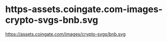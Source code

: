 # https-assets.coingate.com-images-crypto-svgs-bnb.svg
https://assets.coingate.com/images/crypto-svgs/bnb.svg
